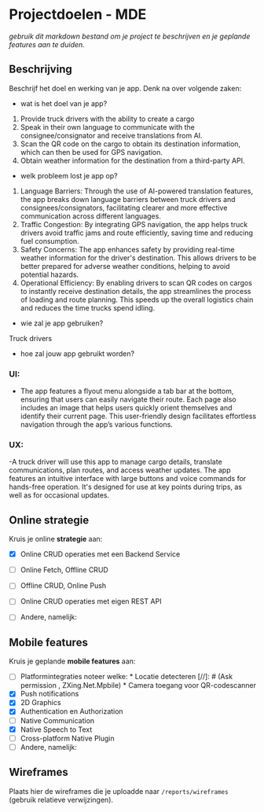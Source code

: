 # Projectdoelen - MDE

*gebruik dit markdown bestand om je project te beschrijven en je geplande features aan te duiden.*

## Beschrijving

Beschrijf het doel en werking van je app.
Denk na over volgende zaken:
- wat is het doel van je app?

1. Provide truck drivers with the ability to create a cargo
2. Speak in their own language to communicate with the consignee/consignator and receive translations from AI.
3. Scan the QR code on the cargo to obtain its destination information, which can then be used for GPS navigation.
4. Obtain weather information for the destination from a third-party API.

- welk probleem lost je app op?

1. Language Barriers: Through the use of AI-powered translation features, the app breaks down language barriers between truck drivers and consignees/consignators, facilitating clearer and more effective communication across different languages.
2. Traffic Congestion: By integrating GPS navigation, the app helps truck drivers avoid traffic jams and route efficiently, saving time and reducing fuel consumption.
3. Safety Concerns: The app enhances safety by providing real-time weather information for the driver's destination. This allows drivers to be better prepared for adverse weather conditions, helping to avoid potential hazards.
4. Operational Efficiency: By enabling drivers to scan QR codes on cargos to instantly receive destination details, the app streamlines the process of loading and route planning. This speeds up the overall logistics chain and reduces the time trucks spend idling.

- wie zal je app gebruiken?

Truck drivers

- hoe zal jouw app gebruikt worden?
### UI:
- The app features a flyout menu alongside a tab bar at the bottom, ensuring that users can easily navigate their route. 
Each page also includes an image that helps users quickly orient themselves and identify their current page. 
This user-friendly design facilitates effortless navigation through the app’s various functions.

### UX:
-A truck driver will use this app to manage cargo details, translate communications, plan routes, and access weather updates. 
The app features an intuitive interface with large buttons and voice commands for hands-free operation.
It's designed for use at key points during trips, as well as for occasional updates.



## Online strategie

Kruis je online **strategie** aan:

- [X] Online CRUD operaties met een Backend Service
- [ ] Online Fetch, Offline CRUD
- [ ] Offline CRUD, Online Push
- [ ] Online CRUD operaties met eigen REST API
- [ ] Andere, namelijk: 


## Mobile features

Kruis je geplande **mobile features** aan:

- [ ] Platformintegraties
      noteer welke:
      * Locatie detecteren
[//]: # (Ask permission , ZXing.Net.Mpbile)
      * Camera toegang voor QR-codescanner 
- [X] Push notifications
- [X] 2D Graphics
- [X] Authentication en Authorization
- [ ] Native Communication
- [X] Native Speech to Text
- [ ] Cross-platform Native Plugin
- [ ] Andere, namelijk: 

## Wireframes

Plaats hier de wireframes die je uploadde naar `/reports/wireframes` (gebruik relatieve verwijzingen).


